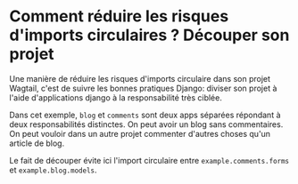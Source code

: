 # Comment réduire les risques d'imports circulaires ? Découper son projet

Une manière de réduire les risques d'imports circulaire dans son projet Wagtail, 
c'est de suivre les bonnes pratiques Django: diviser son projet à l'aide
d'applications django à la responsabilité très ciblée.

Dans cet exemple, `blog` et `comments` sont deux apps séparées répondant à deux
responsabilités distinctes. On peut avoir un blog sans commentaires. On peut vouloir
dans un autre projet commenter d'autres choses qu'un article de blog.

Le fait de découper évite ici l'import circulaire entre `example.comments.forms` et 
`example.blog.models`.